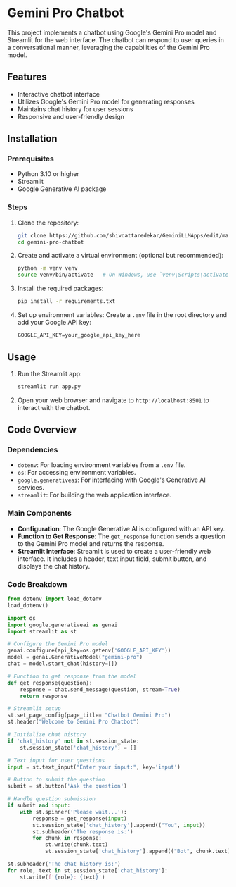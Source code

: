 # Gemini Pro Chatbot

This project implements a chatbot using Google's Gemini Pro model and Streamlit for the web interface. The chatbot can respond to user queries in a conversational manner, leveraging the capabilities of the Gemini Pro model.

## Features

- Interactive chatbot interface
- Utilizes Google's Gemini Pro model for generating responses
- Maintains chat history for user sessions
- Responsive and user-friendly design

## Installation

### Prerequisites

- Python 3.10 or higher
- Streamlit
- Google Generative AI package

### Steps

1. Clone the repository:
    ```bash
    git clone https://github.com/shivdattaredekar/GeminiLLMApps/edit/main/EndToEndLLM
    cd gemini-pro-chatbot
    ```

2. Create and activate a virtual environment (optional but recommended):
    ```bash
    python -m venv venv
    source venv/bin/activate   # On Windows, use `venv\Scripts\activate`
    ```

3. Install the required packages:
    ```bash
    pip install -r requirements.txt
    ```

4. Set up environment variables:
    Create a `.env` file in the root directory and add your Google API key:
    ```plaintext
    GOOGLE_API_KEY=your_google_api_key_here
    ```

## Usage

1. Run the Streamlit app:
    ```bash
    streamlit run app.py
    ```

2. Open your web browser and navigate to `http://localhost:8501` to interact with the chatbot.

## Code Overview

### Dependencies

- `dotenv`: For loading environment variables from a `.env` file.
- `os`: For accessing environment variables.
- `google.generativeai`: For interfacing with Google's Generative AI services.
- `streamlit`: For building the web application interface.

### Main Components

- **Configuration**: The Google Generative AI is configured with an API key.
- **Function to Get Response**: The `get_response` function sends a question to the Gemini Pro model and returns the response.
- **Streamlit Interface**: Streamlit is used to create a user-friendly web interface. It includes a header, text input field, submit button, and displays the chat history.

### Code Breakdown

```python
from dotenv import load_dotenv
load_dotenv()

import os
import google.generativeai as genai
import streamlit as st

# Configure the Gemini Pro model
genai.configure(api_key=os.getenv('GOOGLE_API_KEY'))
model = genai.GenerativeModel("gemini-pro")
chat = model.start_chat(history=[])

# Function to get response from the model
def get_response(question):
    response = chat.send_message(question, stream=True)
    return response

# Streamlit setup
st.set_page_config(page_title= "Chatbot Gemini Pro")
st.header("Welcome to Gemini Pro Chatbot")

# Initialize chat history
if 'chat_history' not in st.session_state:
    st.session_state['chat_history'] = []

# Text input for user questions
input = st.text_input("Enter your input:", key='input')

# Button to submit the question
submit = st.button('Ask the question')

# Handle question submission
if submit and input:
    with st.spinner('Please wait...'):
        response = get_response(input)
        st.session_state['chat_history'].append(("You", input))
        st.subheader('The response is:')
        for chunk in response:
            st.write(chunk.text)
            st.session_state['chat_history'].append(("Bot", chunk.text))

st.subheader('The chat history is:')
for role, text in st.session_state['chat_history']:
    st.write(f'{role}: {text}')

